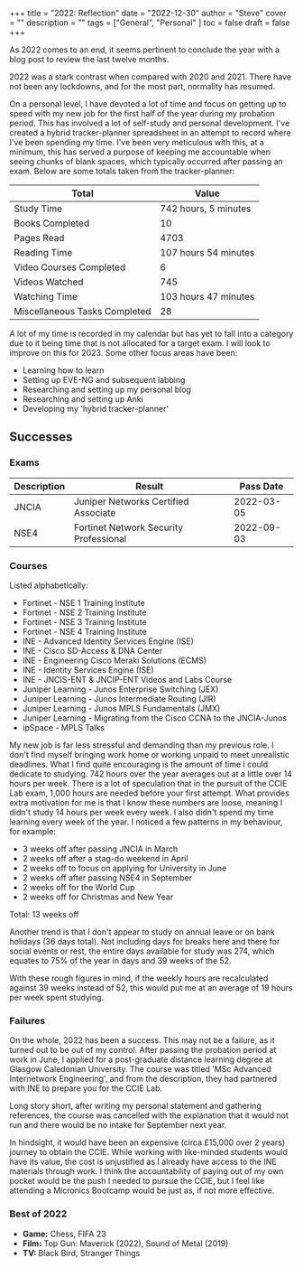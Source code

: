 +++
title = "2022: Reflection"
date = "2022-12-30"
author = "Steve"
cover = ""
description = ""
tags = ["General", "Personal" ]
toc = false
draft = false 
+++

As 2022 comes to an end, it seems pertinent to conclude the year with a blog post to review the last twelve months.

2022 was a stark contrast when compared with 2020 and 2021. There have not been any lockdowns, and for the most part, normality has resumed.

On a personal level, I have devoted a lot of time and focus on getting up to speed with my new job for the first half of the year during my probation period. This has involved a lot of self-study and personal development. I've created a hybrid tracker-planner spreadsheet in an attempt to record where I've been spending my time. I've been very meticulous with this, at a minimum, this has served a purpose of keeping me accountable when seeing chunks of blank spaces, which typically occurred after passing an exam. Below are some totals taken from the tracker-planner:

| Total | Value |
|------|-------|
| Study Time | 742 hours, 5 minutes |
| Books Completed | 10 | 
| Pages Read | 4703 |
| Reading Time | 107 hours 54 minutes |
| Video Courses Completed | 6 | 
| Videos Watched | 745 | 
| Watching Time | 103 hours 47 minutes | 
| Miscellaneous Tasks Completed | 28 | 

A lot of my time is recorded in my calendar but has yet to fall into a category due to it being time that is not allocated for a target exam. I will look to improve on this for 2023. Some other focus areas have been:

+ Learning how to learn
+ Setting up EVE-NG and subsequent labbing
+ Researching and setting up my personal blog
+ Researching and setting up Anki
+ Developing my 'hybrid tracker-planner'

## Successes

### Exams
| Description | Result | Pass Date |
|-------------|--------|------|
| JNCIA | Juniper Networks Certified Associate | 2022-03-05 | 
| NSE4 | Fortinet Network Security Professional | 2022-09-03 | 

### Courses 

Listed alphabetically:

+ Fortinet - NSE 1 Training Institute 
+ Fortinet - NSE 2 Training Institute 
+ Fortinet - NSE 3 Training Institute 
+ Fortinet - NSE 4 Training Institute 
+ INE - Advanced Identity Services Engine (ISE)
+ INE - Cisco SD-Access & DNA Center
+ INE - Engineering Cisco Meraki Solutions (ECMS)
+ INE - Identity Services Engine (ISE) 
+ INE - JNCIS-ENT & JNCIP-ENT Videos and Labs Course 
+ Juniper Learning - Junos Enterprise Switching (JEX) 
+ Juniper Learning - Junos Intermediate Routing (JIR)
+ Juniper Learning - Junos MPLS Fundamentals (JMX) 
+ Juniper Learning - Migrating from the Cisco CCNA to the JNCIA-Junos 
+ ipSpace - MPLS Talks

My new job is far less stressful and demanding than my previous role. I don't find myself bringing work home or working unpaid to meet unrealistic deadlines. What I find quite encouraging is the amount of time I could dedicate to studying. 742 hours over the year averages out at a little over 14 hours per week. There is a lot of speculation that in the pursuit of the CCIE Lab exam, 1,000 hours are needed before your first attempt. What provides extra motivation for me is that I know these numbers are loose, meaning I didn't study 14 hours per week every week. I also didn't spend my time learning every week of the year. I noticed a few patterns in my behaviour, for example:

- 3 weeks off after passing JNCIA in March 
- 2 weeks off after a stag-do weekend in April
- 2 weeks off to focus on applying for University in June 
- 2 weeks off after passing NSE4 in September 
- 2 weeks off for the World Cup 
- 2 weeks off for Christmas and New Year 

Total: 13 weeks off

Another trend is that I don't appear to study on annual leave or on bank holidays (36 days total). Not including days for breaks here and there for social events or rest, the entire days available for study was 274, which equates to 75% of the year in days and 39 weeks of the 52. 

With these rough figures in mind, if the weekly hours are recalculated against 39 weeks instead of 52, this would put me at an average of 19 hours per week spent studying.

### Failures

On the whole, 2022 has been a success. This may not be a failure, as it turned out to be out of my control. After passing the probation period at work in June, I applied for a post-graduate distance learning degree at Glasgow Caledonian University. The course was titled 'MSc Advanced Internetwork Engineering', and from the description, they had partnered with INE to prepare you for the CCIE Lab. 

Long story short, after writing my personal statement and gathering references, the course was cancelled with the explanation that it would not run and there would be no intake for September next year.

In hindsight, it would have been an expensive (circa £15,000 over 2 years) journey to obtain the CCIE. While working with like-minded students would have its value, the cost is unjustified as I already have access to the INE materials through work. I think the accountability of paying out of my own pocket would be the push I needed to pursue the CCIE, but I feel like attending a Micronics Bootcamp would be just as, if not more effective. 

### Best of 2022

+ **Game:** Chess, FIFA 23
+ **Film:** Top Gun: Maverick (2022), Sound of Metal (2019)
+ **TV:** Black Bird, Stranger Things
